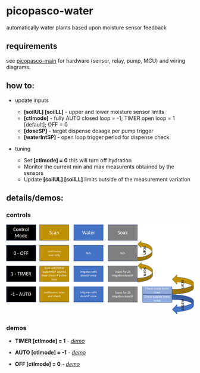 # picopasco-water

automatically water plants based upon moisture sensor feedback

## requirements

see [picopasco-main](https://github.com/GrayHatGuy/picopasco#parts) for hardware (sensor, relay, pump, MCU) and wiring diagrams.

## how to:

* update inputs

  - **[soilUL] [soilLL]** - upper and lower moisture sensor limits 
  - **[ctlmode]** - fully AUTO closed loop = -1; TIMER open loop = 1 [default]; OFF = 0
  - **[doseSP]** - target dispense dosage per pump trigger
  - **[waterIntSP]** - open loop trigger period for dispense check 
  
* tuning

  - Set **[ctlmode] = 0** this will turn off hydration  
  - Monitor the current min and max measurents obtained by the sensors
  - Update **[soilUL] [soilLL]** limits outside of the measurement variation 
  
## details/demos:

### controls

 ![image](https://github.com/GrayHatGuy/picopasco-water/blob/6387f54660eea0ac7d279fe3ec2b2359eec4048d/picopasco-water-controls.png)

### demos 
  - **TIMER [ctlmode] = 1** - [_demo_]()
     
  - **AUTO [ctlmode] = -1** - [_demo_]()
      
  - **OFF [ctlmode] = 0** - [_demo_]()

     
